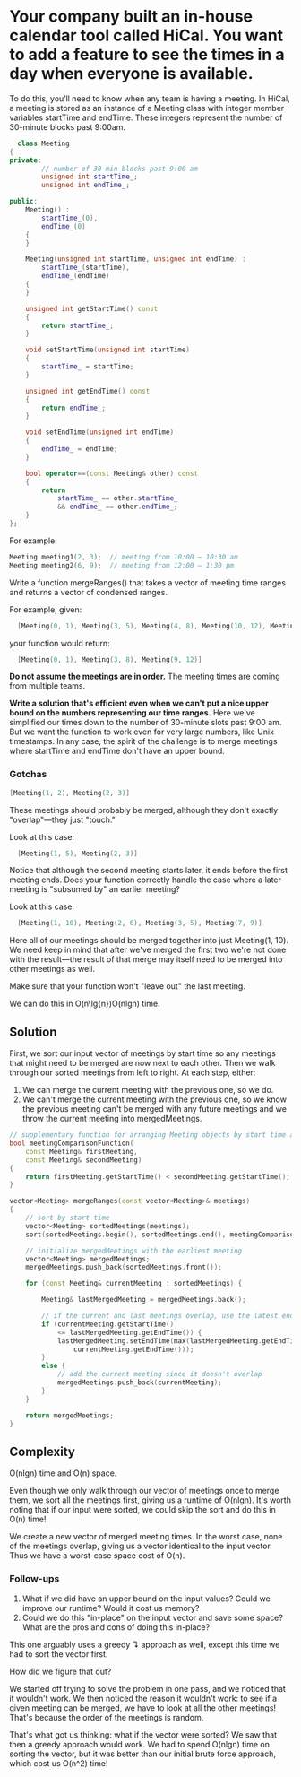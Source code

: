 # Your company built an in-house calendar tool called HiCal. You want to add a feature to see the times in a day when everyone is available.

To do this, you’ll need to know when any team is having a meeting. In HiCal, a meeting is stored as an instance of a Meeting class with integer member variables startTime and endTime. These integers represent the number of 30-minute blocks past 9:00am.

```c++
  class Meeting
{
private:
        // number of 30 min blocks past 9:00 am
        unsigned int startTime_;
        unsigned int endTime_;

public:
    Meeting() :
        startTime_(0),
        endTime_(0)
    {
    }

    Meeting(unsigned int startTime, unsigned int endTime) :
        startTime_(startTime),
        endTime_(endTime)
    {
    }

    unsigned int getStartTime() const
    {
        return startTime_;
    }

    void setStartTime(unsigned int startTime)
    {
        startTime_ = startTime;
    }

    unsigned int getEndTime() const
    {
        return endTime_;
    }

    void setEndTime(unsigned int endTime)
    {
        endTime_ = endTime;
    }

    bool operator==(const Meeting& other) const
    {
        return
            startTime_ == other.startTime_
            && endTime_ == other.endTime_;
    }
};
```
For example:
```c++
Meeting meeting1(2, 3);  // meeting from 10:00 – 10:30 am
Meeting meeting2(6, 9);  // meeting from 12:00 – 1:30 pm
```
Write a function mergeRanges() that takes a vector of meeting time ranges and returns a vector of condensed ranges.

For example, given:
```c++
  [Meeting(0, 1), Meeting(3, 5), Meeting(4, 8), Meeting(10, 12), Meeting(9, 10)]
```
your function would return:
```c++
  [Meeting(0, 1), Meeting(3, 8), Meeting(9, 12)]
```
**Do not assume the meetings are in order.** The meeting times are coming from multiple teams.

**Write a solution that's efficient even when we can't put a nice upper bound on the numbers representing our time ranges.** Here we've simplified our times down to the number of 30-minute slots past 9:00 am. But we want the function to work even for very large numbers, like Unix timestamps. In any case, the spirit of the challenge is to merge meetings where startTime and endTime don't have an upper bound.

### Gotchas

```c++
[Meeting(1, 2), Meeting(2, 3)]
```
These meetings should probably be merged, although they don't exactly "overlap"—they just "touch."

Look at this case:
```c++
  [Meeting(1, 5), Meeting(2, 3)]
```
Notice that although the second meeting starts later, it ends before the first meeting ends. Does your function correctly handle the case where a later meeting is "subsumed by" an earlier meeting?

Look at this case:
```c++
  [Meeting(1, 10), Meeting(2, 6), Meeting(3, 5), Meeting(7, 9)]
```
Here all of our meetings should be merged together into just Meeting(1, 10). We need keep in mind that after we've merged the first two we're not done with the result—the result of that merge may itself need to be merged into other meetings as well.

Make sure that your function won't "leave out" the last meeting.

We can do this in O(n\lg{n})O(nlgn) time.

## Solution

First, we sort our input vector of meetings by start time so any meetings that might need to be merged are now next to each other. Then we walk through our sorted meetings from left to right. At each step, either:

1. We can merge the current meeting with the previous one, so we do.
2. We can't merge the current meeting with the previous one, so we know the previous meeting can't be merged with any future meetings and we throw the current meeting into mergedMeetings.

```c++
// supplementary function for arranging Meeting objects by start time ascending
bool meetingComparisonFunction(
    const Meeting& firstMeeting,
    const Meeting& secondMeeting)
{
    return firstMeeting.getStartTime() < secondMeeting.getStartTime();
}

vector<Meeting> mergeRanges(const vector<Meeting>& meetings)
{
    // sort by start time
    vector<Meeting> sortedMeetings(meetings);
    sort(sortedMeetings.begin(), sortedMeetings.end(), meetingComparisonFunction);

    // initialize mergedMeetings with the earliest meeting
    vector<Meeting> mergedMeetings;
    mergedMeetings.push_back(sortedMeetings.front());

    for (const Meeting& currentMeeting : sortedMeetings) {

        Meeting& lastMergedMeeting = mergedMeetings.back();

        // if the current and last meetings overlap, use the latest end time
        if (currentMeeting.getStartTime()
            <= lastMergedMeeting.getEndTime()) {
            lastMergedMeeting.setEndTime(max(lastMergedMeeting.getEndTime(),
                currentMeeting.getEndTime()));
        }
        else {
            // add the current meeting since it doesn't overlap
            mergedMeetings.push_back(currentMeeting);
        }
    }

    return mergedMeetings;
}
```

## Complexity

O(nlgn) time and O(n) space.

Even though we only walk through our vector of meetings once to merge them, we sort all the meetings first, giving us a runtime of O(nlgn). It's worth noting that if our input were sorted, we could skip the sort and do this in O(n) time!

We create a new vector of merged meeting times. In the worst case, none of the meetings overlap, giving us a vector identical to the input vector. Thus we have a worst-case space cost of O(n).

### Follow-ups

1. What if we did have an upper bound on the input values? Could we improve our runtime? Would it cost us memory?
2. Could we do this "in-place" on the input vector and save some space? What are the pros and cons of doing this in-place?

This one arguably uses a greedy ↴ approach as well, except this time we had to sort the vector first.

How did we figure that out?

We started off trying to solve the problem in one pass, and we noticed that it wouldn't work. We then noticed the reason it wouldn't work: to see if a given meeting can be merged, we have to look at all the other meetings! That's because the order of the meetings is random.

That's what got us thinking: what if the vector were sorted? We saw that then a greedy approach would work. We had to spend O(nlgn) time on sorting the vector, but it was better than our initial brute force approach, which cost us O(n^2) time!
